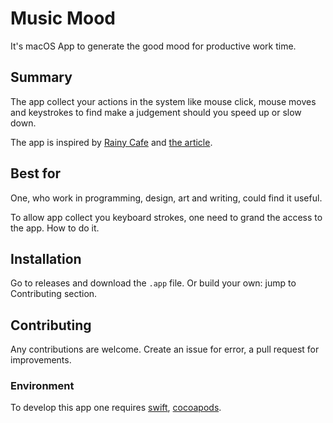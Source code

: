 # Music Mood

It's macOS App to generate the good mood for productive work time.

## Summary

The app collect your actions in the system like mouse click, mouse moves and keystrokes to
find make a judgement should you speed up or slow down.

The app is inspired by [Rainy Cafe](http://rainycafe.com/) and
[the article](http://www.jstor.org/stable/10.1086/665048#fndtn-references_tab_contents).

## Best for

One, who work in programming, design, art and writing, could find it useful.

To allow app collect you keyboard strokes, one need to grand the access to the app. How to do it.

## Installation

Go to releases and download the `.app` file. Or build your own: jump to Contributing section.

## Contributing

Any contributions are welcome. Create an issue for error, a pull request for improvements.

### Environment

To develop this app one requires [swift](https://developer.apple.com/swift/), [cocoapods](https://cocoapods.org/).
